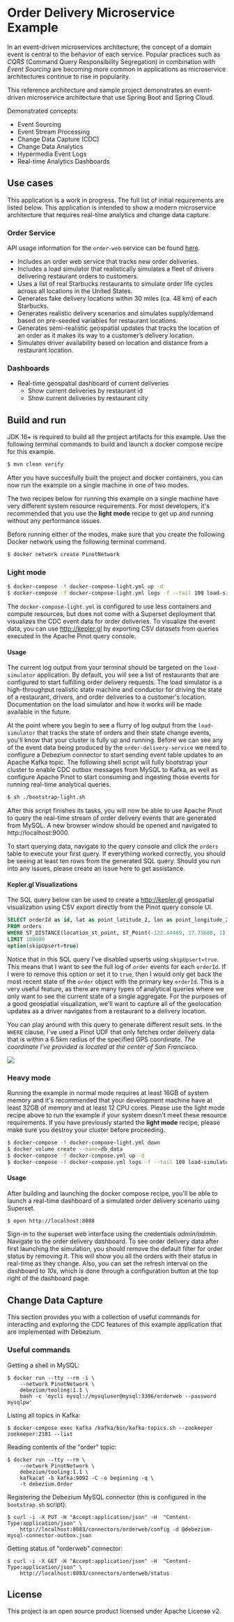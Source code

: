 # Order Delivery Microservice Example

In an event-driven microservices architecture, the concept of a domain event is central to the behavior of each service. Popular practices such as _CQRS_ (Command Query Responsibility Segregation) in combination with _Event Sourcing_ are becoming more common in applications as microservice architectures continue to rise in popularity.

This reference architecture and sample project demonstrates an event-driven microservice architecture that use Spring Boot and Spring Cloud.

Demonstrated concepts:

- Event Sourcing
- Event Stream Processing
- Change Data Capture (CDC)
- Change Data Analytics
- Hypermedia Event Logs
- Real-time Analytics Dashboards

## Use cases

This application is a work in progress. The full list of initial requirements are listed below. This application is intended to show a modern microservice architecture that requires real-time analytics and change data capture.

### Order Service

API usage information for the `order-web` service can be found [here](order/README.md). 

- Includes an order web service that tracks new order deliveries.
- Includes a load simulator that realistically simulates a fleet of drivers delivering restaurant orders to customers.
- Uses a list of real Starbucks restaurants to simulate order life cycles across all locations in the United States.
- Generates fake delivery locations within 30 miles (ca. 48 km) of each Starbucks.
- Generates realistic delivery scenarios and simulates supply/demand based on pre-seeded variables for restaurant locations.
- Generates semi-realistic geospatial updates that tracks the location of an order as it makes its way to a customer’s delivery location.
- Simulates driver availability based on location and distance from a restaurant location.

### Dashboards

- Real-time geospatial dashboard of current deliveries
  - Show current deliveries by restaurant id
  - Show current deliveries by restaurant city

## Build and run

JDK 16+ is required to build all the project artifacts for this example. Use the following terminal commands to build and launch a docker compose recipe for this example.

```bash
$ mvn clean verify
```

After you have succesfully built the project and docker containers, you can now run the example on a single machine in one of two modes.

The two recipes below for running this example on a single machine have very different system resource requirements. For most developers, it's recommended that you use the **light mode** recipe to get up and running without any performance issues. 

Before running either of the modes, make sure that you create the following Docker network using the following terminal command.

```bash
$ docker network create PinotNetwork
```

### Light mode

```bash
$ docker-compose -f docker-compose-light.yml up -d
$ docker-compose -f docker-compose-light.yml logs -f --tail 100 load-simulator
```
The `docker-compose-light.yml` is configured to use less containers and compute resources, but does not come with a Superset deployment that visualizes the CDC event data for order deliveries. To visualize the event data, you can use http://kepler.gl by exporting CSV datasets from queries executed in the Apache Pinot query console.

#### Usage

The current log output from your terminal should be targeted on the `load-simulator` application. By default, you will see a list of restaurants that are configured to start fulfilling order delivery requests. The load simulator is a high-throughput realistic state machine and conductor for driving the state of a restaurant, drivers, and order deliveries to a customer's location. Documentation on the load simulator and how it works will be made available in the future.

At the point where you begin to see a flurry of log output from the `load-simulator` that tracks the state of orders and their state change events, you'll know that your cluster is fully up and running. Before we can see any of the event data being produced by the `order-delivery-service` we need to configure a Debezium connector to start sending event table updates to an Apache Kafka topic. The following shell script will fully bootstrap your cluster to enable CDC outbox messages from MySQL to Kafka, as well as configure Apache Pinot to start consuming and ingesting those events for running real-time analytical queries.

```bash
$ sh ./bootstrap-light.sh
```

After this script finishes its tasks, you will now be able to use Apache Pinot to query the real-time stream of order delivery events that are generated from MySQL. A new browser window should be opened and navigated to http://localhost:9000.

To start querying data, navigate to the query console and click the `orders` table to execute your first query. If everythiing worked correctly, you should be seeing at least ten rows from the generated SQL query. Should you run into any issues, please create an issue here to get assistance.

#### Kepler.gl Visualizations

The SQL query below can be used to create a http://kepler.gl geospatial visualization using CSV export directly from the Pinot query console UI.

```sql
SELECT orderId as id, lat as point_latitude_2, lon as point_longitude_2, restaurantLat as point_latitude_1, restaurantLon as point_longitude_1, lastModified as start_time, status, restaurantId, accountId
FROM orders
WHERE ST_DISTANCE(location_st_point, ST_Point(-122.44469, 37.75680, 1)) < 6500
LIMIT 100000
option(skipUpsert=true)
```

Notice that in this SQL query I've disabled upserts using `skipUpsert=true`. This means that I want to see the full log of `order` events for each `orderId`. If I were to remove this option or set it to `true`, then I would only get back the most recent state of the `order` object with the primary key `orderId`. This is a very useful feature, as there are many types of analytical queries where we only want to see the current state of a single aggregate. For the purposes of a good geospatial visualization, we'll want to capture all of the geolocation updates as a driver navigates from a restaurant to a delivery location.

You can play around with this query to generate different result sets. In the `WHERE` clause, I've used a Pinot UDF that only fetches order delivery data that is within a 6.5km radius of the specified GPS coordinate. _The coordinate I've provided is located at the center of San Francisco._

![](https://i.imgur.com/UOnBLys.gif)

### Heavy mode

Running the example in normal mode requires at least 16GB of system memory and it's recommended that your development machine have at least 32GB of memory and at least 12 CPU cores. Please use the light mode recipe above to run the example if your system doesn't meet these resource requirements. If you have previously started the **light mode** recipe, please make sure you destroy your cluster before proceeding.

```bash
$ docker-compose -f docker-compose-light.yml down
$ docker volume create --name=db_data
$ docker-compose -f docker-compose.yml up -d
$ docker-compose -f docker-compose.yml logs -f --tail 100 load-simulator
```

#### Usage

After building and launching the docker compose recipe, you'll be able to launch a real-time dashboard of a simulated order delivery scenario using Superset.

```bash
$ open http://localhost:8088
```

Sign-in to the superset web interface using the credentials *admin/admin*. Navigate to the order delivery dashboard. To see order delivery data after first launching the simulation, you should remove the default filter for order status by removing it. This will show you all the orders with their status in real-time as they change. Also, you can set the refresh interval on the dashboard to *10s*, which is done through a configuration button at the top right of the dashboard page.

## Change Data Capture

This section provides you with a collection of useful commands for interacting and exploring the CDC features of this example application that are implemented with Debezium. 

### Useful commands

Getting a shell in MySQL:

```
$ docker run --tty --rm -i \
    --network PinotNetwork \
    debezium/tooling:1.1 \
    bash -c 'mycli mysql://mysqluser@mysql:3306/orderweb --password mysqlpw'
```

Listing all topics in Kafka:

```
$ docker-compose exec kafka /kafka/bin/kafka-topics.sh --zookeeper zookeeper:2181 --list
```

Reading contents of the "order" topic:

```
$ docker run --tty --rm \
    --network PinotNetwork \
    debezium/tooling:1.1 \
    kafkacat -b kafka:9092 -C -o beginning -q \
    -t debezium.Order
```

Registering the Debezium MySQL connector (this is configured in the `bootstrap.sh` script):

```
$ curl -i -X PUT -H "Accept:application/json" -H  "Content-Type:application/json" \
    http://localhost:8083/connectors/orderweb/config -d @debezium-mysql-connector-outbox.json
```

Getting status of "orderweb" connector:

```
$ curl -i -X GET -H "Accept:application/json" -H  "Content-Type:application/json" \
    http://localhost:8083/connectors/orderweb/status
```

## License

This project is an open source product licensed under Apache License v2.
